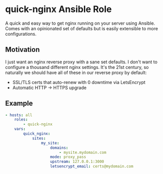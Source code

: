 # quick-nginx Ansible Role

A quick and easy way to get nginx running on your server using Ansible. Comes with an opinionated set of defaults but is easily extensible to more configurations.

## Motivation

I just want an nginx reverse proxy with a sane set defaults. I don't want to configure a thousand different nginx settings. It's the 21st century, so naturally we should have all of these in our reverse proxy by default:
* SSL/TLS certs that auto-renew with 0 downtime via LetsEncrypt
* Automatic HTTP -> HTTPS upgrade

## Example
```yml
- hosts: all
	roles:
		- quick-nginx
	vars:
		quick_nginx:
			sites:
				my_site:
					domains:
						- mysite.mydomain.com
					mode: proxy_pass
					upstream: 127.0.0.1:3000
					letsencrypt_email: certs@mydomain.com
```
